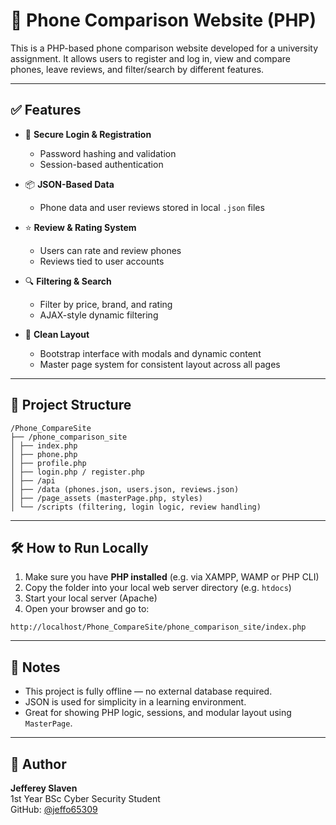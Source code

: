 # 📱 Phone Comparison Website (PHP)

This is a PHP-based phone comparison website developed for a university assignment. It allows users to register and log in, view and compare phones, leave reviews, and filter/search by different features.

---

## ✅ Features

- 🔐 **Secure Login & Registration**
  - Password hashing and validation
  - Session-based authentication

- 📦 **JSON-Based Data**
  - Phone data and user reviews stored in local `.json` files

- ⭐ **Review & Rating System**
  - Users can rate and review phones
  - Reviews tied to user accounts

- 🔍 **Filtering & Search**
  - Filter by price, brand, and rating
  - AJAX-style dynamic filtering

- 🧠 **Clean Layout**
  - Bootstrap interface with modals and dynamic content
  - Master page system for consistent layout across all pages

---

## 📁 Project Structure

```
/Phone_CompareSite
├── /phone_comparison_site
│ ├── index.php
│ ├── phone.php
│ ├── profile.php
│ ├── login.php / register.php
│ ├── /api
│ ├── /data (phones.json, users.json, reviews.json)
│ ├── /page_assets (masterPage.php, styles)
│ └── /scripts (filtering, login logic, review handling)
```


---

## 🛠 How to Run Locally

1. Make sure you have **PHP installed** (e.g. via XAMPP, WAMP or PHP CLI)
2. Copy the folder into your local web server directory (e.g. `htdocs`)
3. Start your local server (Apache)
4. Open your browser and go to:
```
http://localhost/Phone_CompareSite/phone_comparison_site/index.php
```


---

## 📌 Notes

- This project is fully offline — no external database required.
- JSON is used for simplicity in a learning environment.
- Great for showing PHP logic, sessions, and modular layout using `MasterPage`.

---

## 👤 Author

**Jefferey Slaven**  
1st Year BSc Cyber Security Student  
GitHub: [@jeffo65309](https://github.com/jeffo65309)

